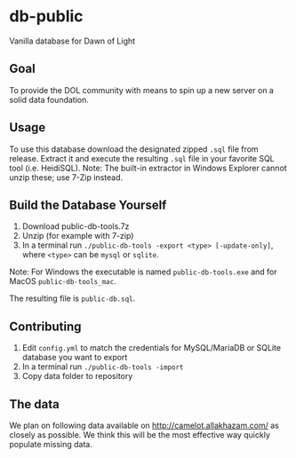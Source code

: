 # db-public
Vanilla database for Dawn of Light

## Goal
To provide the DOL community with means to spin up a new server on a solid data foundation.

## Usage
To use this database download the designated zipped `.sql` file from release. Extract it and execute the resulting `.sql` file in your favorite SQL tool (i.e. HeidiSQL). Note: The built-in extractor in Windows Explorer cannot unzip these; use 7-Zip instead.

## Build the Database Yourself
1. Download public-db-tools.7z
2. Unzip (for example with 7-zip)
3. In a terminal run `./public-db-tools -export <type> [-update-only]`, where `<type>` can be `mysql` or `sqlite`. 

Note: For Windows the executable is named `public-db-tools.exe` and for MacOS `public-db-tools_mac`.

The resulting file is `public-db.sql`.

## Contributing
1. Edit `config.yml` to match the credentials for MySQL/MariaDB or SQLite database you want to export
2. In a terminal run `./public-db-tools -import`
3. Copy data folder to repository

## The data
We plan on following data available on http://camelot.allakhazam.com/ as closely as possible. We think this will be the most effective way quickly populate missing data.
